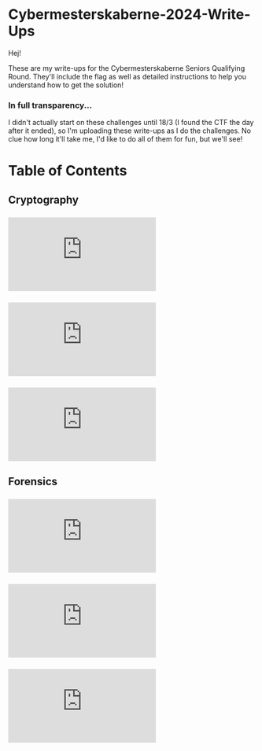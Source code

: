 # Cybermesterskaberne-2024-Write-Ups
Hej! 

These are my write-ups for the Cybermesterskaberne Seniors Qualifying Round. They'll include the flag as well as detailed instructions to help you understand how to get the solution!

### In full transparency...
I didn't actually start on these challenges until 18/3 (I found the CTF the day after it ended), so I'm uploading these write-ups as I do the challenges. No clue how long it'll take me, I'd like to do all of them for fun, but we'll see!

# Table of Contents
## Cryptography
### ![1. They see me subbin they hating](https://github.com/Jacob-Hegy/Cybermesterskaberne-2024-Write-Ups/blob/91258cffd8920d2031bf2ed5c34fd2712535657d/Cyptography/1.%20They%20see%20me%20subbin%2C%20they%20hating.md)
### ![2. Afinity](https://github.com/Jacob-Hegy/Cybermesterskaberne-2024-Write-Ups/blob/91258cffd8920d2031bf2ed5c34fd2712535657d/Cyptography/2.%20Afinity.md)
### ![3. Cracking the randomness](https://github.com/Jacob-Hegy/Cybermesterskaberne-2024-Write-Ups/blob/91258cffd8920d2031bf2ed5c34fd2712535657d/Cyptography/3.%20Cracking%20the%20randomness.md)

## Forensics
### ![1. Duck Hans](https://github.com/Jacob-Hegy/Cybermesterskaberne-2024-Write-Ups/blob/91258cffd8920d2031bf2ed5c34fd2712535657d/Forensics/1.%20Duck%20Hans.md)
### ![4. The CTF platform](https://github.com/Jacob-Hegy/Cybermesterskaberne-2024-Write-Ups/blob/91258cffd8920d2031bf2ed5c34fd2712535657d/Forensics/4.%20The%20CTF%20platform.md)
### ![5. Spy hunt](https://github.com/Jacob-Hegy/Cybermesterskaberne-2024-Write-Ups/blob/91258cffd8920d2031bf2ed5c34fd2712535657d/Forensics/5.%20Spy%20hunt.md)
